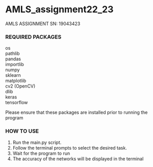 # AMLS_assignment22_23
AMLS ASSIGNMENT
SN: 19043423

### REQUIRED PACKAGES ###
os<br />
pathlib<br />
pandas<br />
importlib<br />
numpy<br />
sklearn<br />
matplotlib<br />
cv2 (OpenCV)<br />
dlib<br />
keras<br />
tensorflow<br />

Please ensure that these packages are installed prior to running the program

### HOW TO USE ###
1. Run the main.py script.
2. Follow the terminal prompts to select the desired task.
3. Wait for the program to run
4. The accuracy of the networks will be displayed in the terminal

